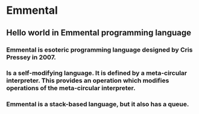 # Emmental
## Hello world in Emmental programming language

### Emmental is esoteric programming language designed by Cris Pressey in 2007.

### Is a self-modifying language. It is defined by a meta-circular interpreter. This provides an operation which modifies operations of the meta-circular interpreter.

### Emmental is a stack-based language, but it also has a queue.